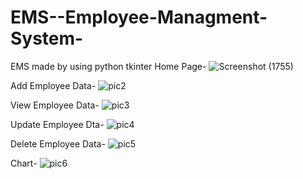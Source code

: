 # EMS--Employee-Managment-System-
EMS made by using python tkinter 
Home Page-
![Screenshot (1755)](https://user-images.githubusercontent.com/81684867/214051548-f9829703-ddd0-47a2-b986-214bd73a3544.png)

Add Employee Data-
![pic2](https://user-images.githubusercontent.com/81684867/214051616-30a9bff8-3271-4e68-9a58-90cc6078901c.png)

View Employee Data-
![pic3](https://user-images.githubusercontent.com/81684867/214052046-4ce947d0-9921-4bad-8d48-7b81538462be.png)

Update Employee Dta-
![pic4](https://user-images.githubusercontent.com/81684867/214052075-178cec6c-078e-498e-815c-e55d6ecdd8f9.png)

Delete Employee Data-
![pic5](https://user-images.githubusercontent.com/81684867/214052137-5d1b5cd7-4ce7-490e-83cf-b66fba48d1a2.png)


Chart-
![pic6](https://user-images.githubusercontent.com/81684867/214052158-738e0a87-1373-4174-a591-b1485cf3092c.png)


